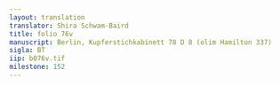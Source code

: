 ```yaml
---
layout: translation
translator: Shira Schwam-Baird
title: folio 76v
manuscript: Berlin, Kupferstichkabinett 78 D 8 (olim Hamilton 337)
sigla: BT
iip: b076v.tif
milestone: 152
---
```

